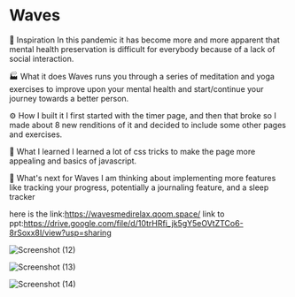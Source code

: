 # Waves
🚀 Inspiration
In this pandemic it has become more and more apparent that mental health preservation is difficult for everybody because of a lack of social interaction.

🏭 What it does
Waves runs you through a series of meditation and yoga exercises to improve upon your mental health and start/continue your journey towards a better person.

⚙️ How I built it
I first started with the timer page, and then that broke so I made about 8 new renditions of it and decided to include some other pages and exercises.

🧠 What I learned
I learned a lot of css tricks to make the page more appealing and basics of javascript.

🔮 What's next for Waves
 I am thinking about implementing more features like tracking your progress, potentially a journaling feature, and a sleep tracker
 
 here is the link:https://wavesmedirelax.qoom.space/
 link to ppt:https://drive.google.com/file/d/10trHRfi_jk5gY5eOVtZTCo6-8rSoxx8I/view?usp=sharing
 
 ![Screenshot (12)](https://user-images.githubusercontent.com/82323997/123538827-3e74d180-d754-11eb-862d-7690e84e451c.png)

 
 ![Screenshot (13)](https://user-images.githubusercontent.com/82323997/123538711-d2926900-d753-11eb-894f-2d2f2e21a3da.png)

 
 
 
![Screenshot (14)](https://user-images.githubusercontent.com/82323997/123538778-02417100-d754-11eb-8334-47462d86a102.png)
